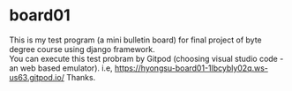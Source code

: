 # board01
This is my test program (a mini bulletin board) for final project of byte degree course using django framework.       
You can execute this test probram by Gitpod (choosing visual studio code - an web based emulator).
i.e, https://hyongsu-board01-1lbcybly02q.ws-us63.gitpod.io/
Thanks.
